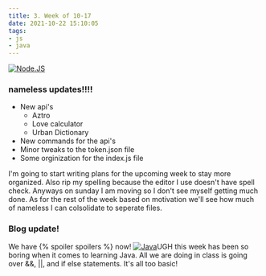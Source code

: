```yaml
---
title: 3. Week of 10-17
date: 2021-10-22 15:10:05
tags:
- js
- java
---
```

[![Node.JS](https://img.shields.io/badge/Node.JS-339933?style=for-the-badge&logo=node.js&logoColor=white&labelColor=101010)](https://nodejs.org/)
### nameless updates!!!!
- New api\'s
    - Aztro
    - Love calculator
    - Urban Dictionary
- New commands for the api\'s
- Minor tweaks to the token.json file
- Some orginization for the index.js file

I\'m going to start writing plans for the upcoming week to stay more organized. Also rip my spelling because the editor I use doesn\'t have spell check. Anyways on sunday I am moving so I don\'t see myself getting much done. As for the rest of the week based on motivation we\'ll see how much of nameless I can colsolidate to seperate files.
### Blog update!
We have {% spoiler spoilers %} now!
[![Java](https://img.shields.io/badge/Java-c74634?style=for-the-badge&logo=java&logoColor=white&labelColor=101010)](https://www.oracle.com/index.html)UGH this week has been so boring when it comes to learning Java. All we are doing in class is going over &&, ||, and if else statements. It\'s all too basic!

